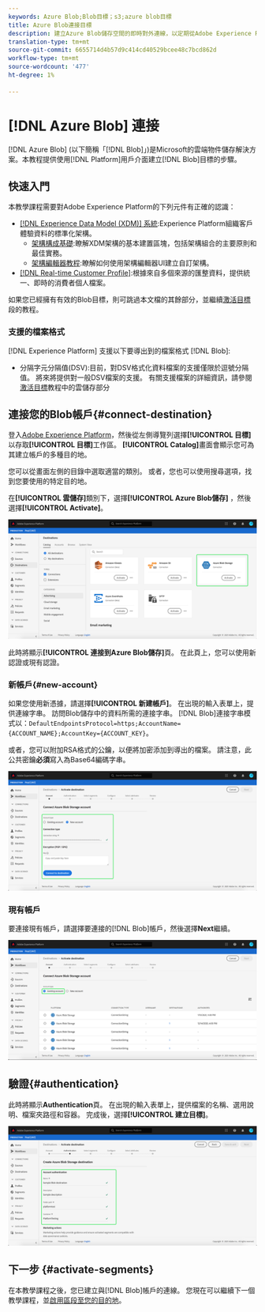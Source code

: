 ```yaml
---
keywords: Azure Blob;Blob目標；s3;azure blob目標
title: Azure Blob連接目標
description: 建立Azure Blob儲存空間的即時對外連線，以定期從Adobe Experience Platform匯出以Tab分隔或CSV資料檔案。
translation-type: tm+mt
source-git-commit: 6655714d4b57d9c414cd40529bcee48c7bcd862d
workflow-type: tm+mt
source-wordcount: '477'
ht-degree: 1%

---
```



# [!DNL Azure Blob] 連接

[!DNL Azure Blob] (以下簡稱「[!DNL Blob]」)是Microsoft的雲端物件儲存解決方案。本教程提供使用[!DNL Platform]用戶介面建立[!DNL Blob]目標的步驟。

## 快速入門

本教學課程需要對Adobe Experience Platform的下列元件有正確的認識：

- [[!DNL Experience Data Model (XDM)] 系統](../../../xdm/home.md):Experience Platform組織客戶體驗資料的標準化架構。
   - [架構構成基礎](../../../xdm/schema/composition.md):瞭解XDM架構的基本建置區塊，包括架構組合的主要原則和最佳實務。
   - [架構編輯器教程](../../../xdm/tutorials/create-schema-ui.md):瞭解如何使用架構編輯器UI建立自訂架構。
- [[!DNL Real-time Customer Profile]](../../../profile/home.md):根據來自多個來源的匯整資料，提供統一、即時的消費者個人檔案。

如果您已經擁有有效的Blob目標，則可跳過本文檔的其餘部分，並繼續[激活目標](../../ui/activate-destinations.md)段的教程。

### 支援的檔案格式

[!DNL Experience Platform] 支援以下要導出到的檔案格式 [!DNL Blob]:

- 分隔字元分隔值(DSV):目前，對DSV格式化資料檔案的支援僅限於逗號分隔值。 將來將提供對一般DSV檔案的支援。 有關支援檔案的詳細資訊，請參閱[激活目標](../../ui/activate-destinations.md#esp-and-cloud-storage)教程中的雲儲存部分

## 連接您的Blob帳戶{#connect-destination}

登入[Adobe Experience Platform](https://platform.adobe.com)，然後從左側導覽列選擇&#x200B;**[!UICONTROL 目標]**&#x200B;以存取&#x200B;**[!UICONTROL 目標]**&#x200B;工作區。 **[!UICONTROL Catalog]**&#x200B;畫面會顯示您可為其建立帳戶的多種目的地。

您可以從畫面左側的目錄中選取適當的類別。 或者，您也可以使用搜尋選項，找到您要使用的特定目的地。

在&#x200B;**[!UICONTROL 雲儲存]**&#x200B;類別下，選擇&#x200B;**[!UICONTROL Azure Blob儲存]** ，然後選擇&#x200B;**[!UICONTROL Activate]**。

![目錄](../../assets/catalog/cloud-storage/blob/catalog.png)

此時將顯示&#x200B;**[!UICONTROL 連接到Azure Blob儲存]**&#x200B;頁。 在此頁上，您可以使用新認證或現有認證。

### 新帳戶{#new-account}

如果您使用新憑據，請選擇&#x200B;**[!UICONTROL 新建帳戶]**。 在出現的輸入表單上，提供連線字串。 訪問Blob儲存中的資料所需的連接字串。 [!DNL Blob]連接字串模式以：`DefaultEndpointsProtocol=https;AccountName={ACCOUNT_NAME};AccountKey={ACCOUNT_KEY}`。

或者，您可以附加RSA格式的公鑰，以便將加密添加到導出的檔案。 請注意，此公共密鑰&#x200B;**必須**&#x200B;寫入為Base64編碼字串。

![新帳戶](../../assets/catalog/cloud-storage/blob/new.png)

### 現有帳戶

要連接現有帳戶，請選擇要連接的[!DNL Blob]帳戶，然後選擇&#x200B;**Next**&#x200B;繼續。

![現有帳戶](../../assets/catalog/cloud-storage/blob/existing.png)

## 驗證{#authentication}

此時將顯示&#x200B;**Authentication**&#x200B;頁。 在出現的輸入表單上，提供檔案的名稱、選用說明、檔案夾路徑和容器。 完成後，選擇&#x200B;**[!UICONTROL 建立目標]**。

![驗證](../../assets/catalog/cloud-storage/blob/authentication.png)

## 下一步 {#activate-segments}

在本教學課程之後，您已建立與[!DNL Blob]帳戶的連線。 您現在可以繼續下一個教學課程，並[啟用區段至您的目的地](../../ui/activate-destinations.md)。

